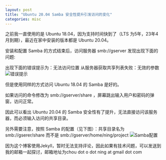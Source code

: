 ```yaml
---
layout: post
title: "Ubuntu 20.04 Samba 安全性提升引发访问的变化"
categories: misc
---
```


之前我一直使用的是 Ubuntu 18.04，因为支持时间快到了（LTS 为5年，23年4月到期），最近在家中安装的版本都是 Ubuntu 20.04。

安装和配置 Samba 的方式结束后，访问服务器 smb://gserver 发现出现下面的问题:

出现下面的错误提示为：无法访问位置 从服务器获取共享列表失败：无效的参数
![错误提示](/blog/assets/samba_1.png)

但是使用同样的方式访问 Ubuntu 18.04 的 Samba 是好的。

如果访问的命令修改为 smb://gserver/share ，屏幕跳出输入用户和密码的弹窗，访问正常。

因此可以看出 Ubuntu 20.04 的 Samba 安全性有了提升，无法直接访问该服务器，而必须输入访问的共享目录。

另外需要注意，按照 Samba 的配置（见下图）：共享目录名为 smb://gserer/share 而不是 smb://gserver/home/ning/project
![Samba配置](/blog/assets/samba_2.png)

因为这个博客使用Jekyll，暂时无法支持评论，因此如果有技术问题，可以发送到我的邮箱一起探讨，邮箱地址为chou dot o dot ning at gmail dot com  

